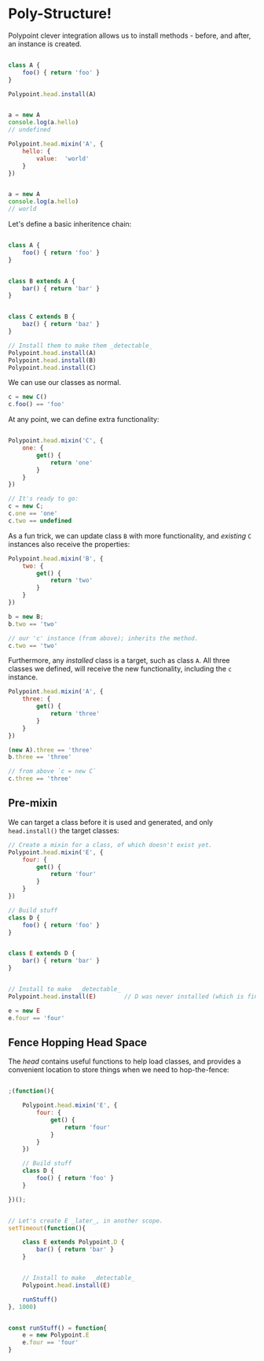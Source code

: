 # Poly-Structure!

Polypoint clever integration allows us to install methods - before, and after, an instance is created.

```js

class A {
    foo() { return 'foo' }
}

Polypoint.head.install(A)


a = new A
console.log(a.hello)
// undefined

Polypoint.head.mixin('A', {
    hello: {
        value:  'world'
    }
})


a = new A
console.log(a.hello)
// world

```


Let's define a basic inheritence chain:

```js

class A {
    foo() { return 'foo' }
}


class B extends A {
    bar() { return 'bar' }
}


class C extends B {
    baz() { return 'baz' }
}

// Install them to make them _detectable_
Polypoint.head.install(A)
Polypoint.head.install(B)
Polypoint.head.install(C)
```

We can use our classes as normal.

```js
c = new C()
c.foo() == 'foo'
```

At any point, we can define extra functionality:
```js

Polypoint.head.mixin('C', {
    one: {
        get() {
            return 'one'
        }
    }
})

// It's ready to go:
c = new C;
c.one == 'one'
c.two == undefined

```

As a fun trick, we can update class `B` with more functionality, and _existing_ `C` instances also receive the properties:

```js
Polypoint.head.mixin('B', {
    two: {
        get() {
            return 'two'
        }
    }
})

b = new B;
b.two == 'two'

// our 'c' instance (from above); inherits the method.
c.two == 'two'
```

Furthermore, any _installed_ class is a target, such as class `A`. All three classes we defined, will receive the new functionality, including the `c` instance.

```js
Polypoint.head.mixin('A', {
    three: {
        get() {
            return 'three'
        }
    }
})

(new A).three == 'three'
b.three == 'three'

// from above `c = new C`
c.three == 'three'
```

## Pre-mixin

We can target a class before it is used and generated, and only `head.install()` the target classes:

```js
// Create a mixin for a class, of which doesn't exist yet.
Polypoint.head.mixin('E', {
    four: {
        get() {
            return 'four'
        }
    }
})

// Build stuff
class D {
    foo() { return 'foo' }
}


class E extends D {
    bar() { return 'bar' }
}


// Install to make  _detectable_
Polypoint.head.install(E)        // D was never installed (which is fine)

e = new E
e.four == 'four'
```

## Fence Hopping Head Space

The _head_ contains useful functions to help load classes, and provides a convenient location to store things when we need to hop-the-fence:

```js

;(function(){

    Polypoint.head.mixin('E', {
        four: {
            get() {
                return 'four'
            }
        }
    })

    // Build stuff
    class D {
        foo() { return 'foo' }
    }

})();


// Let's create E _later_, in another scope.
setTimeout(function(){

    class E extends Polypoint.D {
        bar() { return 'bar' }
    }


    // Install to make  _detectable_
    Polypoint.head.install(E)

    runStuff()
}, 1000)


const runStuff() = function{
    e = new Polypoint.E
    e.four == 'four'
}

```